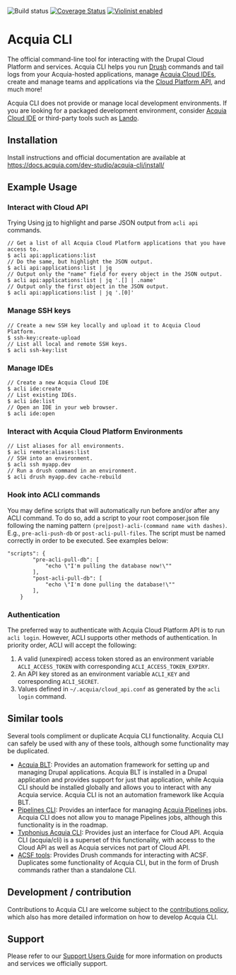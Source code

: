 ![Build status](https://github.com/acquia/cli/actions/workflows/ci.yml/badge.svg?branch=master) [![Coverage Status](https://coveralls.io/repos/github/acquia/cli/badge.svg?t=0iJBxN&service=github)](https://coveralls.io/github/acquia/cli) [![Violinist enabled](https://img.shields.io/badge/violinist-enabled-brightgreen.svg)](https://violinist.io)
# Acquia CLI

The official command-line tool for interacting with the Drupal Cloud Platform and services. Acquia CLI helps you run [Drush](http://www.drush.org/) commands and tail logs from your Acquia-hosted applications, manage [Acquia Cloud IDEs](https://docs.acquia.com/dev-studio/ide/), create and manage teams and applications via the [Cloud Platform API](https://cloudapi-docs.acquia.com/), and much more!

Acquia CLI does not provide or manage local development environments. If you are looking for a packaged development environment, consider [Acquia Cloud IDE](https://docs.acquia.com/dev-studio/ide/) or third-party tools such as [Lando](https://lando.dev/). 


## Installation 

Install instructions and official documentation are available at https://docs.acquia.com/dev-studio/acquia-cli/install/

## Example Usage

### Interact with Cloud API

Trying Using [jq](https://stedolan.github.io/jq/) to highlight and parse JSON output from `acli api` commands.
```
// Get a list of all Acquia Cloud Platform applications that you have access to.
$ acli api:applications:list
// Do the same, but highlight the JSON output.
$ acli api:applications:list | jq
// Output only the "name" field for every object in the JSON output.
$ acli api:applications:list | jq '.[] | .name'
// Output only the first object in the JSON output.
$ acli api:applications:list | jq '.[0]'
```

### Manage SSH keys

```
// Create a new SSH key locally and upload it to Acquia Cloud Platform.
$ ssh-key:create-upload
// List all local and remote SSH keys.
$ acli ssh-key:list
```

### Manage IDEs

```
// Create a new Acquia Cloud IDE
$ acli ide:create
// List existing IDEs.
$ acli ide:list
// Open an IDE in your web browser.
$ acli ide:open
```

### Interact with Acquia Cloud Platform Environments

```
// List aliases for all environments.
$ acli remote:aliases:list
// SSH into an environment.
$ acli ssh myapp.dev
// Run a drush command in an environment.
$ acli drush myapp.dev cache-rebuild
```

### Hook into ACLI commands

You may define scripts that will automatically run before and/or after any ACLI command. To do so, add a script to your root composer.json file following the naming pattern `(pre|post)-acli-(command name with dashes)`. E.g., `pre-acli-push-db` or `post-acli-pull-files`. The script must be named correctly in order to be executed. See examples below:
```
"scripts": {
        "pre-acli-pull-db": [
            "echo \"I'm pulling the database now!\""
        ],
        "post-acli-pull-db": [
            "echo \"I'm done pulling the database!\""
        ],
    }
```

### Authentication

The preferred way to authenticate with Acquia Cloud Platform API is to run `acli login`. However, ACLI supports other methods of authentication. In priority order, ACLI will accept the following:

1. A valid (unexpired) access token stored as an environment variable `ACLI_ACCESS_TOKEN` with corresponding `ACLI_ACCESS_TOKEN_EXPIRY`.
2. An API key stored as an environment variable `ACLI_KEY` and corresponding `ACLI_SECRET`.
3. Values defined in `~/.acquia/cloud_api.conf` as generated by the `acli login` command.  

## Similar tools
Several tools compliment or duplicate Acquia CLI functionality. Acquia CLI can safely be used with any of these tools, although some functionality may be duplicated.
- [Acquia BLT](https://github.com/acquia/blt): Provides an automation framework for setting up and managing Drupal applications. Acquia BLT is installed in a Drupal application and provides support for just that application, while Acquia CLI should be installed globally and allows you to interact with any Acquia service. Acquia CLI is not an automation framework like Acquia BLT.
- [Pipelines CLI](https://docs.acquia.com/acquia-cloud/develop/pipelines/cli/): Provides an interface for managing [Acquia Pipelines](https://docs.acquia.com/acquia-cloud/develop/pipelines) jobs. Acquia CLI does not allow you to manage Pipelines jobs, although this functionality is in the roadmap.
- [Typhonius Acquia CLI](https://github.com/typhonius/acquia_cli): Provides just an interface for Cloud API. Acquia CLI (acquia/cli) is a superset of this functionality, with access to the Cloud API as well as Acquia services not part of Cloud API.
- [ACSF tools](https://github.com/acquia/acsf-tools): Provides Drush commands for interacting with ACSF. Duplicates some functionality of Acquia CLI, but in the form of Drush commands rather than a standalone CLI.

## Development / contribution

Contributions to Acquia CLI are welcome subject to the [contributions policy](CONTRIBUTING.md), which also has more detailed information on how to develop Acquia CLI.

## Support

Please refer to our [Support Users Guide](https://docs.acquia.com/support/guide/) for more information on products and services we officially support.
